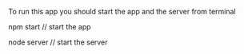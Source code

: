 To run this app you should start the app and the server from terminal

npm start // start the app

node server // start the server
